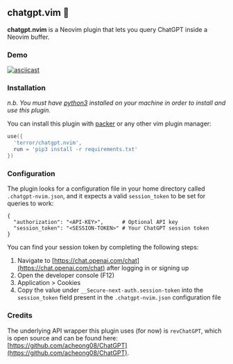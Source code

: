 ## chatgpt.vim 🤖

**chatgpt.nvim** is a Neovim plugin that lets you query ChatGPT inside a Neovim
buffer.

### Demo

[![asciicast](https://asciinema.org/a/kDqlcFdEH0W3aifrXn06mpoMh.svg)](https://asciinema.org/a/kDqlcFdEH0W3aifrXn06mpoMh)

### Installation

*n.b. You must have [python3](https://www.python.org/downloads/) installed on your machine in order to
install and use this plugin.*

You can install this plugin with [packer](https://github.com/wbthomason/packer.nvim)
or any other vim plugin manager:

```lua
use({
  'terror/chatgpt.nvim',
  run = 'pip3 install -r requirements.txt'
})
```

### Configuration

The plugin looks for a configuration file in your home directory called
`.chatgpt-nvim.json`, and it expects a valid `session_token` to be set for
queries to work:

```
{
  "authorization": "<API-KEY>",      # Optional API key
  "session_token": "<SESSION-TOKEN>" # Your ChatGPT session token
}
```

You can find your session token by completing the following steps:
1. Navigate to [https://chat.openai.com/chat](https://chat.openai.com/chat)
   after logging in or signing up
2. Open the developer console (F12)
3. Application > Cookies
4. Copy the value under `__Secure-next-auth.session-token` into the `session_token`
   field present in the `.chatgpt-nvim.json` configuration file

### Credits

The underlying API wrapper this plugin uses (for now) is `revChatGPT`, which is
open source and can be found here:
[https://github.com/acheong08/ChatGPT](https://github.com/acheong08/ChatGPT).
